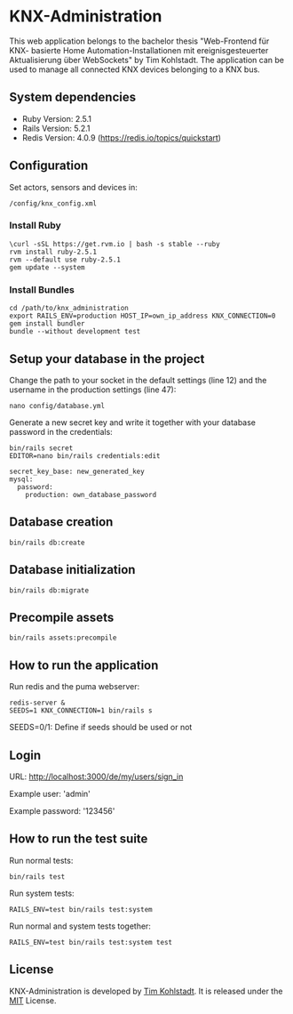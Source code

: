# KNX-Administration

This web application belongs to the bachelor thesis "Web-Frontend für KNX-
basierte Home Automation-Installationen mit ereignisgesteuerter Aktualisierung
über WebSockets" by Tim Kohlstadt. The application can be used to manage all
connected KNX devices belonging to a KNX bus.

## System dependencies

* Ruby Version: 2.5.1
* Rails Version: 5.2.1
* Redis Version: 4.0.9 (<https://redis.io/topics/quickstart>)

## Configuration

Set actors, sensors and devices in:

```
/config/knx_config.xml
```

### Install Ruby

```
\curl -sSL https://get.rvm.io | bash -s stable --ruby
rvm install ruby-2.5.1
rvm --default use ruby-2.5.1
gem update --system
```

### Install Bundles

```
cd /path/to/knx_administration
export RAILS_ENV=production HOST_IP=own_ip_address KNX_CONNECTION=0
gem install bundler
bundle --without development test
```

## Setup your database in the project

Change the path to your socket in the default settings (line 12) and the
username in the production settings (line 47):

```
nano config/database.yml
```

Generate a new secret key and write it together with your database password in
the credentials:

```
bin/rails secret
EDITOR=nano bin/rails credentials:edit
```

```
secret_key_base: new_generated_key
mysql:
  password:
    production: own_database_password
```

## Database creation

```
bin/rails db:create
```

## Database initialization

```
bin/rails db:migrate
```

## Precompile assets

```
bin/rails assets:precompile
```

## How to run the application

Run redis and the puma webserver:

```
redis-server &
SEEDS=1 KNX_CONNECTION=1 bin/rails s
```

SEEDS=0/1: Define if seeds should be used or not

## Login

URL: <http://localhost:3000/de/my/users/sign_in>

Example user: 'admin'

Example password: '123456'

## How to run the test suite

Run normal tests:

```
bin/rails test
```

Run system tests:

```
RAILS_ENV=test bin/rails test:system
```

Run normal and system tests together:

```
RAILS_ENV=test bin/rails test:system test
```

## License

KNX-Administration is developed by
[Tim Kohlstadt](mailto:tim.kohlstadt@student.hs-rm.de). It is released under
the [MIT](../knx_administration/LICENSE.txt) License.